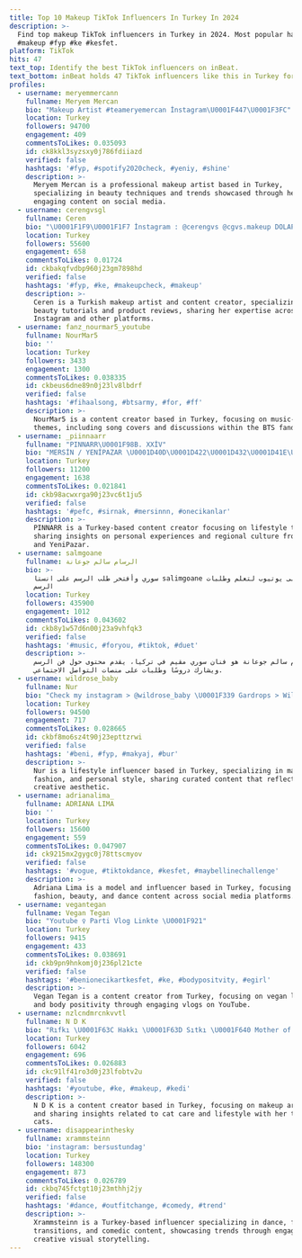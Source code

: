 ```yaml
---
title: Top 10 Makeup TikTok Influencers In Turkey In 2024
description: >-
  Find top makeup TikTok influencers in Turkey in 2024. Most popular hashtags:
  #makeup #fyp #ke #kesfet.
platform: TikTok
hits: 47
text_top: Identify the best TikTok influencers on inBeat.
text_bottom: inBeat holds 47 TikTok influencers like this in Turkey for you to collaborate.
profiles:
  - username: meryemmercann
    fullname: Meryem Mercan
    bio: "Makeup Artist #teameryemercan İnstagram\U0001F447\U0001F3FC"
    location: Turkey
    followers: 94700
    engagement: 409
    commentsToLikes: 0.035093
    id: ck8kkl3syzsxy0j786fdiiazd
    verified: false
    hashtags: '#fyp, #spotify2020check, #yeniy, #shine'
    description: >-
      Meryem Mercan is a professional makeup artist based in Turkey,
      specializing in beauty techniques and trends showcased through her
      engaging content on social media.
  - username: cerengvsgl
    fullname: Ceren
    bio: "\U0001F1F9\U0001F1F7 İnstagram : @cerengvs @cgvs.makeup DOLAP:cerengavasoglu"
    location: Turkey
    followers: 55600
    engagement: 658
    commentsToLikes: 0.01724
    id: ckbakqfvdbp960j23gm7898hd
    verified: false
    hashtags: '#fyp, #ke, #makeupcheck, #makeup'
    description: >-
      Ceren is a Turkish makeup artist and content creator, specializing in
      beauty tutorials and product reviews, sharing her expertise across
      Instagram and other platforms.
  - username: fanz_nourmar5_youtube
    fullname: NourMar5
    bio: ''
    location: Turkey
    followers: 3433
    engagement: 1300
    commentsToLikes: 0.038335
    id: ckbeus6dne89n0j23lv8lbdrf
    verified: false
    hashtags: '#fihaalsong, #btsarmy, #for, #ff'
    description: >-
      NourMar5 is a content creator based in Turkey, focusing on music-related
      themes, including song covers and discussions within the BTS fandom.
  - username: _piinnaarr
    fullname: "PINNARR\U0001F98B. XXİV"
    bio: "MERSİN / YENİPAZAR \U0001D40D\U0001D422\U0001D432\U0001D41E\U0001D42D\U0001D422\U0001D427\U0001D422\U0001D433 \U0001D40A\U0001D41A\U0001D41D\U0001D41E\U0001D42B\U0001D422\U0001D427\U0001D422\U0001D433 \U0001D40E\U0001D425 ❤️\U0001F510"
    location: Turkey
    followers: 11200
    engagement: 1638
    commentsToLikes: 0.021841
    id: ckb98acwxrga90j23vc6t1ju5
    verified: false
    hashtags: '#pefc, #sirnak, #mersinnn, #onecikanlar'
    description: >-
      PINNARR is a Turkey-based content creator focusing on lifestyle themes,
      sharing insights on personal experiences and regional culture from Mersin
      and YeniPazar.
  - username: salmgoane
    fullname: الرسام سالم جوعانة
    bio: >-
      سوري وأفتخر طلب الرسم على انستا salimgoane تابعوني على يوتيوب لتعلم وطلبات
      الرسم
    location: Turkey
    followers: 435900
    engagement: 1012
    commentsToLikes: 0.043602
    id: ckb8y1w57d6n00j23a9vhfqk3
    verified: false
    hashtags: '#music, #foryou, #tiktok, #duet'
    description: >-
      الرسام سالم جوعانة هو فنان سوري مقيم في تركيا، يقدم محتوى حول فن الرسم
      ويشارك دروسًا وطلبات على منصات التواصل الاجتماعي.
  - username: wildrose_baby
    fullname: Nur
    bio: "Check my instagram > @wildrose_baby \U0001F339 Gardrops > WildRoseBaby \U0001F339"
    location: Turkey
    followers: 94500
    engagement: 717
    commentsToLikes: 0.028665
    id: ckbf8mo6sz4t90j23epttzrwi
    verified: false
    hashtags: '#beni, #fyp, #makyaj, #bur'
    description: >-
      Nur is a lifestyle influencer based in Turkey, specializing in makeup,
      fashion, and personal style, sharing curated content that reflects her
      creative aesthetic.
  - username: adrianalima_
    fullname: ADRIANA LIMA
    bio: ''
    location: Turkey
    followers: 15600
    engagement: 559
    commentsToLikes: 0.047907
    id: ck9215mx2gygc0j78ttscmyov
    verified: false
    hashtags: '#vogue, #tiktokdance, #kesfet, #maybellinechallenge'
    description: >-
      Adriana Lima is a model and influencer based in Turkey, focusing on
      fashion, beauty, and dance content across social media platforms.
  - username: vegantegan
    fullname: Vegan Tegan
    bio: "Youtube ♀️ Parti Vlog Linkte \U0001F921"
    location: Turkey
    followers: 9415
    engagement: 433
    commentsToLikes: 0.038691
    id: ckb9pn9hnkomj0j236pl21cte
    verified: false
    hashtags: '#benionecikartkesfet, #ke, #bodypositvity, #egirl'
    description: >-
      Vegan Tegan is a content creator from Turkey, focusing on vegan lifestyle
      and body positivity through engaging vlogs on YouTube.
  - username: nzlcndmrcnkvvtl
    fullname: N D K
    bio: "Rıfkı \U0001F63C Hakkı \U0001F63D Sıtkı \U0001F640 Mother of 3 cats \U0001F60A\U0001F60D"
    location: Turkey
    followers: 6042
    engagement: 696
    commentsToLikes: 0.026883
    id: ckc91lf41ro3d0j23lfobtv2u
    verified: false
    hashtags: '#youtube, #ke, #makeup, #kedi'
    description: >-
      N D K is a content creator based in Turkey, focusing on makeup artistry
      and sharing insights related to cat care and lifestyle with her three
      cats.
  - username: disappearinthesky
    fullname: xrammsteinn
    bio: 'instagram: bersustundag'
    location: Turkey
    followers: 148300
    engagement: 873
    commentsToLikes: 0.026789
    id: ckbq745fctgt10j23mthhj2jy
    verified: false
    hashtags: '#dance, #outfitchange, #comedy, #trend'
    description: >-
      Xrammsteinn is a Turkey-based influencer specializing in dance, fashion
      transitions, and comedic content, showcasing trends through engaging and
      creative visual storytelling.
---
```


